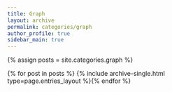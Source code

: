 ```yaml
---
title: Graph
layout: archive
permalink: categories/graph
author_profile: true
sidebar_main: true
---
```




{% assign posts = site.categories.graph %}

{% for post in posts %} {% include archive-single.html type=page.entries_layout %}{% endfor %}
